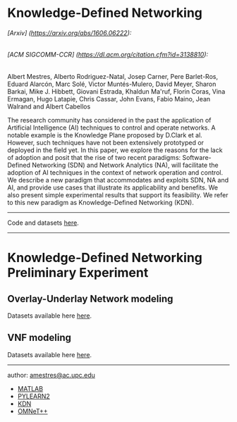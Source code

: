 # Knowledge-Defined Networking 

###### [Arxiv] (https://arxiv.org/abs/1606.06222):
###### [ACM SIGCOMM-CCR] (https://dl.acm.org/citation.cfm?id=3138810):
Albert Mestres,	Alberto Rodriguez-Natal, Josep Carner, Pere Barlet-Ros, Eduard Alarcón, Marc Solé, Victor Muntés-Mulero, David Meyer, Sharon Barkai, Mike J. Hibbett, Giovani Estrada, Khaldun Ma'ruf, Florin Coras, Vina Ermagan, Hugo Latapie, Chris Cassar, John Evans, Fabio Maino, Jean Walrand and Albert Cabellos

The research community has considered in the past the application of Artificial Intelligence (AI) techniques to control and operate networks. A notable example is the Knowledge Plane proposed by D.Clark et al. However, such techniques have not been extensively prototyped or deployed in the field yet. In this paper, we explore the reasons for the lack of adoption and posit that the rise of two recent paradigms: Software-Defined Networking (SDN) and Network Analytics (NA), will facilitate the adoption of AI techniques in the context of network operation and control. We describe a new paradigm that accommodates and exploits SDN, NA and AI, and provide use cases that illustrate its applicability and benefits. We also present simple experimental results that support its feasibility. We refer to this new paradigm as Knowledge-Defined Networking (KDN).

---

Code and datasets [here](https://github.com/knowledgedefinednetworking/-knowledge-defined-networking).

---

# Knowledge-Defined Networking Preliminary Experiment

## Overlay-Underlay Network modeling

Datasets available here [here](https://github.com/knowledgedefinednetworking/-knowledge-defined-networking/dataset1).



## VNF modeling

Datasets available here [here](https://github.com/knowledgedefinednetworking/-knowledge-defined-networking/dataset2).


---

author: amestres@ac.upc.edu

* [MATLAB](https://www.mathworks.com/products/matlab.html)
* [PYLEARN2](http://deeplearning.net/software/pylearn2/)
* [KDN](https://arxiv.org/abs/1606.06222)
* [OMNeT++](https://omnetpp.org/)
